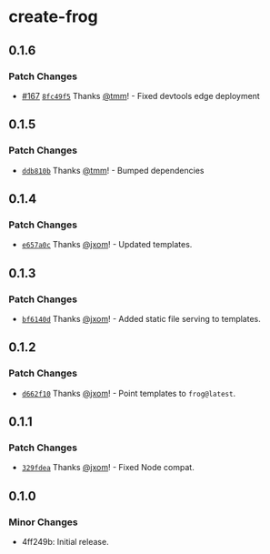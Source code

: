 # create-frog

## 0.1.6

### Patch Changes

- [#167](https://github.com/wevm/frog/pull/167) [`8fc49f5`](https://github.com/wevm/frog/commit/8fc49f5be89f074c31233adbbb2ade829ca7f41c) Thanks [@tmm](https://github.com/tmm)! - Fixed devtools edge deployment

## 0.1.5

### Patch Changes

- [`ddb810b`](https://github.com/wevm/frog/commit/ddb810b13a724053c022029db90b32d5fb9aba24) Thanks [@tmm](https://github.com/tmm)! - Bumped dependencies

## 0.1.4

### Patch Changes

- [`e657a0c`](https://github.com/wevm/frog/commit/e657a0cb07299f730e016818768df9218c747c94) Thanks [@jxom](https://github.com/jxom)! - Updated templates.

## 0.1.3

### Patch Changes

- [`bf6140d`](https://github.com/wevm/frog/commit/bf6140d971f9cfae9d09f86e6aec7c5044377e2e) Thanks [@jxom](https://github.com/jxom)! - Added static file serving to templates.

## 0.1.2

### Patch Changes

- [`d662f10`](https://github.com/wevm/frog/commit/d662f10caa7101d1f37050617237e405884a7adb) Thanks [@jxom](https://github.com/jxom)! - Point templates to `frog@latest`.

## 0.1.1

### Patch Changes

- [`329fdea`](https://github.com/wevm/frog/commit/329fdea7e57da0084dd365ab29af5318f7fffcac) Thanks [@jxom](https://github.com/jxom)! - Fixed Node compat.

## 0.1.0

### Minor Changes

- 4ff249b: Initial release.
